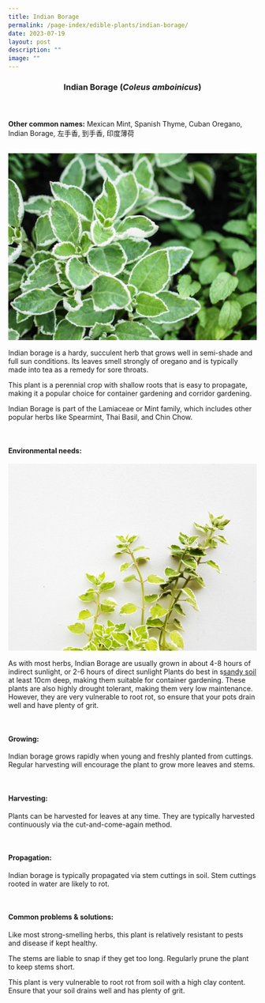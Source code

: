 ```yaml
---
title: Indian Borage
permalink: /page-index/edible-plants/indian-borage/
date: 2023-07-19
layout: post
description: ""
image: ""
---
```

<header>
	<h3>Indian Borage (<em>Coleus amboinicus</em>)</h3>
</header>
	
<section>
	<p><strong>Other common names:</strong> Mexican Mint, Spanish Thyme, Cuban Oregano, Indian Borage, 左手香, 到手香, 印度薄荷</p>
	<br>
</section>

<section>
	<img title="Photo by Jacqueline Chua." src="/images/Plants/IndianBorage_JacChua%20(1).jpg">
	
<p>Indian borage is a hardy, succulent herb that grows well in semi-shade and full sun conditions. Its leaves smell strongly of oregano and is typically made into tea as a remedy for sore throats. </p>
<p>This plant is a perennial crop with shallow roots that is easy to propagate, making it a popular choice for container gardening and corridor gardening. </p>
<p>Indian Borage is part of the Lamiaceae or Mint family, which includes other popular herbs like Spearmint, Thai Basil, and Chin Chow.</p>       
	<br>
</section>

<section>
	<h4>Environmental needs:</h4>

<img title="Photo by Jacqueline Chua" src="/images/Plants/IndianBorage_JacChua%20(2).jpg">
	<p>As with most herbs, Indian Borage are usually grown in about 4-8 hours of indirect sunlight, or 2-6 hours of direct sunlight Plants do best in s<a href="https://staging.dmhtu0pi4p9u7.amplifyapp.com/page-index/horticulture-techniques/soil/">sandy soil</a> at least 10cm deep, making them suitable for container gardening. These plants are also highly drought tolerant, making them very low maintenance. However, they are very vulnerable to root rot, so ensure that your pots drain well and have plenty of grit. </p>
	<br>
	</section>

<section>
	<h4>Growing:</h4>
	<p>Indian borage grows rapidly when young and freshly planted from cuttings. Regular harvesting will encourage the plant to grow more leaves and stems.</p>
<br>
</section>

<section>
	<h4>Harvesting:</h4>
<p>Plants can be harvested for leaves at any time. They are typically harvested continuously via the cut-and-come-again method. </p>
	<br>
</section>

<section>
	<h4>Propagation:</h4>
	<p>Indian borage is typically propagated via stem cuttings in soil. Stem cuttings rooted in water are likely to rot.</p>
	<br>
</section>

<section>
	<h4>Common problems &amp; solutions:</h4>
<p>Like most strong-smelling herbs, this plant is relatively resistant to pests and disease if kept healthy.</p>
<p>The stems are liable to snap if they get too long. Regularly prune the plant to keep stems short. </p>
<p>This plant is very vulnerable to root rot from soil with a high clay content. Ensure that your soil drains well and has plenty of grit. </p>
<br>
</section>